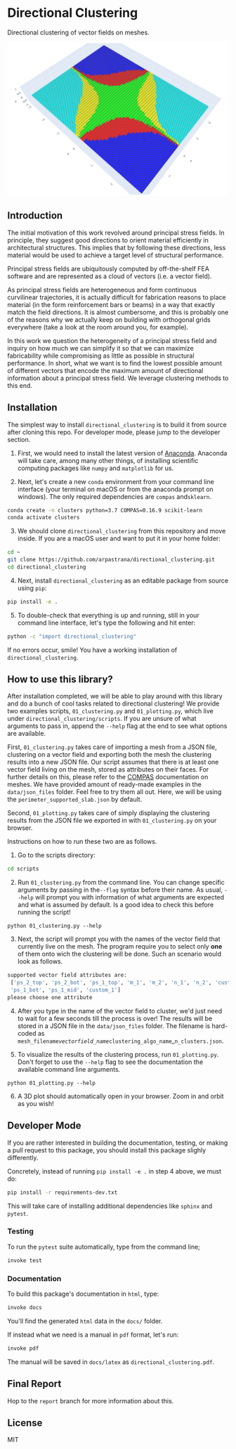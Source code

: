 # Directional Clustering

Directional clustering of vector fields on meshes.

![Clustered stress field on a perimeter-supported slab](data/images/five_clusters.png)

## Introduction

The initial motivation of this work revolved around principal stress fields.
In principle, they suggest good directions to orient material efficiently in
architectural structures. This implies that by following these directions,
less material would be used to achieve a target level of structural performance.

Principal stress fields are ubiquitously computed by off-the-shelf FEA software
and are represented as a cloud of vectors (i.e. a vector field).

As principal stress fields are heterogeneous and form continuous curvilinear
trajectories, it is actually difficult for fabrication reasons to place material
(in the form reinforcement bars or beams) in a way that exactly match the field
directions. It is almost cumbersome, and this is probably one of the reasons why
we actually keep on building with orthogonal grids everywhere (take a look at
the room around you, for example).

In this work we question the heterogeneity of a principal stress field and
inquiry on how much we can simplify it so that we can maximize fabricability
while compromising as little as possible in structural performance. In short,
what we want is to find the lowest possible amount of different vectors that
encode the maximum amount of directional information about a principal stress
field. We leverage clustering methods to this end.

## Installation

The simplest way to install `directional_clustering` is to build it from source
after cloning this repo. For developer mode, please jump to the developer section.

1. First, we would need to install the latest version of
[Anaconda](https://www.continuum.io/). Anaconda will take care, among many other
things, of installing scientific computing packages like `numpy` and
`matplotlib` for us.

2. Next, let's create a new `conda` environment from your command line interface
(your terminal on macOS or from the anaconda prompt on windows).
The only required dependencies are `compas` and`sklearn`.

```bash
conda create -n clusters python=3.7 COMPAS=0.16.9 scikit-learn
conda activate clusters
```

3. We should clone `directional_clustering` from this repository and move inside.
If you are a macOS user and want to put it in your home folder:

```bash
cd ~
git clone https://github.com/arpastrana/directional_clustering.git
cd directional_clustering
```

4. Next, install `directional_clustering` as an editable package from source using `pip`:

```bash
pip install -e .
```

5. To double-check that everything is up and running, still in your command line
interface, let's type the following and hit enter:

```bash
python -c "import directional_clustering"
```

If no errors occur, smile! You have a working installation of
`directional_clustering`.

## How to use this library?

After installation completed, we will be able to play around with this library
and do a bunch of cool tasks related to directional clustering! We provide two
examples scripts, `01_clustering.py` and `01_plotting.py`, which live under 
`directional_clustering/scripts`. If you are unsure of what arguments to pass in,
append the `--help` flag at the end to see what options are available.

First, `01_clustering.py` takes care of importing a mesh from a JSON file,
clustering on a vector field and exporting both the mesh the clustering results
into a new JSON file. Our script assumes that there is at least one vector field 
living on the mesh, stored as attributes on their faces. For further details on this,
please refer to the [COMPAS](https://compas.dev/) documentation on meshes. We have
provided amount of ready-made examples in the `data/json_files` folder. Feel free
to try them all out. Here, we will be using the `perimeter_supported_slab.json` 
by default.

Second, `01_plotting.py` takes care of simply displaying the clustering results 
from the JSON file we exported in with `01_clustering.py` on your browser.

Instructions on how to run these two are as follows.

1. Go to the scripts directory:

```bash
cd scripts
```

2. Run `01_clustering.py` from the command line. You can change specific arguments
by passing in the`--flag` syntax before their name. As usual, `--help` will prompt 
you with information of what arguments are expected and what is assumed by default.
Is a good idea to check this before running the script!

```
python 01_clustering.py --help
```

3. Next, the script will prompt you with the names of the vector field that currently
live on the mesh. The program require you to select only **one** of them onto wich
the clustering will be done. Such an scenario would look as follows. 

```bash
supported vector field attributes are:
 ['ps_2_top', 'ps_2_bot', 'ps_1_top', 'm_1', 'm_2', 'n_1', 'n_2', 'custom_2', 'ps_2_mid', 
 'ps_1_bot', 'ps_1_mid', 'custom_1']
please choose one attribute
```

4. After you type in the name of the vector field to cluster, we'd just need to 
wait for a few seconds till the process is over! The results will be stored in a
JSON file in the `data/json_files` folder. The filename is hard-coded as 
`mesh_filename`_`vectorfield_name`_`clustering_algo_name`_`n_clusters.json`.

5. To visualize the results of the clustering process, run `01_plotting.py`.
Don't forget to use the `--help` flag to see the documentation the available 
command line arguments.

```
python 01_plotting.py --help
```

6. A 3D plot should automatically open in your browser. Zoom in and orbit as you wish!

## Developer Mode

If you are rather interested in building the documentation, testing, or making a
pull request to this package, you should install this package slighly differently.

Concretely, instead of running `pip install -e .` in step 4 above, we must do:

```bash
pip install -r requirements-dev.txt
```

This will take care of installing additional dependencies like `sphinx` and `pytest`.

### Testing

To run the `pytest` suite automatically, type from the command line;

```bash
invoke test
```

### Documentation

To build this package's documentation in `html`, type:


```bash
invoke docs
```

You'll find the generated `html` data in the `docs/` folder.

If instead what we need is a manual in `pdf` format, let's run:


```bash
invoke pdf
```

The manual will be saved in `docs/latex` as `directional_clustering.pdf`.

## Final Report

Hop to the `report` branch for more information about this.

## License

MIT
